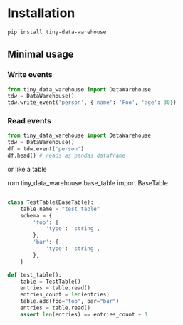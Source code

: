 # Installation

```sh
pip install tiny-data-warehouse
```


## Minimal usage


### Write events
```py
from tiny_data_warehouse import DataWarehouse
tdw = DataWarehouse()
tdw.write_event('person', {'name': 'Foo', 'age': 30})
```

### Read events

```py
from tiny_data_warehouse import DataWarehouse
tdw = DataWarehouse()
df = tdw.event('person')
df.head() # reads as pandas dataframe
```

or like a table

rom tiny_data_warehouse.base_table import BaseTable

```py

class TestTable(BaseTable):
    table_name = "test_table"
    schema = {
        'foo': {
            'type': 'string',
        },
        'bar': {
            'type': 'string',
        },
    }

def test_table():
    table = TestTable()
    entries = table.read()
    entries_count = len(entries)
    table.add(foo="foo", bar="bar")
    entries = table.read()
    assert len(entries) == entries_count + 1
```
